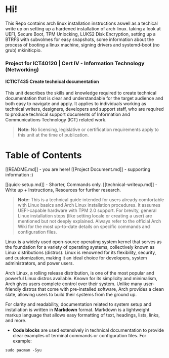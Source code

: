 # Hi!

This Repo contains arch linux installation instructions aswell as a techical write up on setting up a hardened installation of arch linux. taking a look at UEFI, Secure Boot, TPM Unlocking, LUKS2 Disk Encryption, setting up a BTRFS with subvolmes for easy snapshots, some information about the process of booting a linux machine, signing drivers and systemd-boot (no grub) mkiniticpio.

### Project for ICT40120 | Cert IV - Information Technology (Networking)
#### ICTICT435 Create technical documentation
This unit describes the skills and knowledge required to create technical documentation that is clear and understandable for the target audience and both easy to navigate and apply.
It applies to individuals working as technical writers, designers, developers and support staff, who are required to produce technical support documents of Information and Communications Technology (ICT) related work.

> **Note:** No licensing, legislative or certification requirements apply to this unit at the time of publication.

# Table of Contents
[[README.md]] - you are here!
[[Project Document.md]] - supporting information :)

[[quick-setup.md]] - Shorter, Commands only.
[[technical-writeup.md]] - Write up + Instructions, Resources for further research.

> **Note:** This is a technical guide intended for users already comfortable with Linux basics and Arch Linux installation procedures. It assumes UEFI-capable hardware with TPM 2.0 support. For brevity, general Linux installation steps (like setting locale or creating a user) are mentioned but not deeply explained. Always refer to the official Arch Wiki for the most up-to-date details on specific commands and configuration files.

Linux is a widely used open-source operating system kernel that serves as the foundation for a variety of operating systems, collectively known as Linux distributions (distros). Linux is renowned for its flexibility, security, and customization, making it an ideal choice for developers, system administrators, and power users.

Arch Linux, a rolling release distribution, is one of the most popular and powerful Linux distros available. Known for its simplicity and minimalism, Arch gives users complete control over their system. Unlike many user-friendly distros that come with pre-installed software, Arch provides a clean slate, allowing users to build their systems from the ground up.

For clarity and readability, documentation related to system setup and installation is written in **Markdown** format. Markdown is a lightweight markup language that allows easy formatting of text, headings, lists, links, and more.

- **Code blocks** are used extensively in technical documentation to provide clear examples of terminal commands or configuration files. For example:

```
sudo pacman -Syu
```
